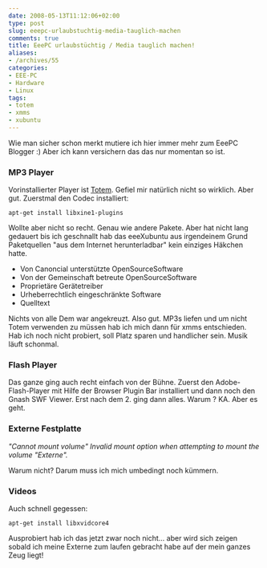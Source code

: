 ```yaml
---
date: 2008-05-13T11:12:06+02:00
type: post
slug: eeepc-urlaubstuchtig-media-tauglich-machen
comments: true
title: EeePC urlaubstüchtig / Media tauglich machen!
aliases:
- /archives/55
categories:
- EEE-PC
- Hardware
- Linux
tags:
- totem
- xmms
- xubuntu
---
```


Wie man sicher schon merkt mutiere ich hier immer mehr zum EeePC Blogger :) Aber
ich kann versichern das das nur momentan so ist.

### MP3 Player

Vorinstallierter Player ist [Totem](http://de.wikipedia.org/wiki/Totem_(Programm)).
Gefiel mir natürlich nicht so wirklich. Aber gut. Zuerstmal den Codec installiert:

```
apt-get install libxine1-plugins
```

Wollte aber nicht so recht. Genau wie andere Pakete. Aber hat nicht lang gedauert
bis ich geschnallt hab das eeeXubuntu aus irgendeinem Grund Paketquellen "aus dem
Internet herunterladbar" kein einziges Häkchen hatte.

  * Von Canoncial unterstützte OpenSourceSoftware
  * Von der Gemeinschaft betreute OpenSourceSoftware
  * Proprietäre Gerätetreiber
  * Urheberrechtlich eingeschränkte Software
  * Quelltext

Nichts von alle Dem war angekreuzt. Also gut. MP3s liefen und um nicht Totem verwenden zu
müssen hab ich mich dann für xmms entschieden. Hab ich noch nicht probiert,
soll Platz sparen und handlicher sein. Musik läuft schonmal.

### Flash Player

Das ganze ging auch recht einfach von der Bühne. Zuerst den Adobe-Flash-Player mit
Hilfe der Browser Plugin Bar installiert und dann noch den Gnash SWF Viewer.
Erst nach dem 2. ging dann alles. Warum ? KA. Aber es geht.

### Externe Festplatte

_"_Cannot mount volume"_ Invalid mount option when attempting to mount the volume "Externe"._

Warum nicht? Darum muss ich mich umbedingt noch kümmern.

### Videos

Auch schnell gegessen:

```
apt-get install libxvidcore4
```
Ausprobiert hab ich das jetzt zwar noch nicht... aber wird sich zeigen sobald
ich meine Externe zum laufen gebracht habe auf der mein ganzes Zeug liegt!

